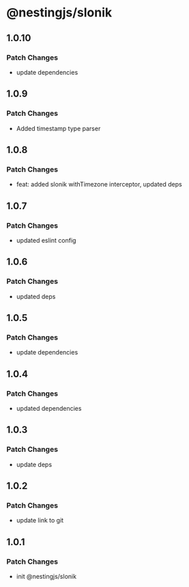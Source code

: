 # @nestingjs/slonik

## 1.0.10

### Patch Changes

- update dependencies

## 1.0.9

### Patch Changes

- Added timestamp type parser

## 1.0.8

### Patch Changes

- feat: added slonik withTimezone interceptor, updated deps

## 1.0.7

### Patch Changes

- updated eslint config

## 1.0.6

### Patch Changes

- updated deps

## 1.0.5

### Patch Changes

- update dependencies

## 1.0.4

### Patch Changes

- updated dependencies

## 1.0.3

### Patch Changes

- update deps

## 1.0.2

### Patch Changes

- update link to git

## 1.0.1

### Patch Changes

- init @nestingjs/slonik
